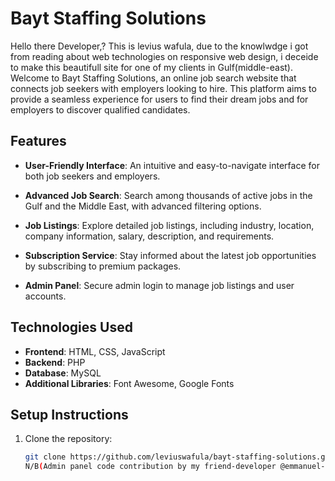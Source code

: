 # Bayt Staffing Solutions
Hello there Developer,? This is levius wafula, due to the knowlwdge i got from reading about web technologies on responsive web design,
i deceide to make this beautifull site for one of my clients in Gulf(middle-east).
Welcome to Bayt Staffing Solutions, an online job search website that connects job seekers with employers looking to hire. This platform aims to provide a seamless experience for users to find their dream jobs and for employers to discover qualified candidates.

## Features

- **User-Friendly Interface**: An intuitive and easy-to-navigate interface for both job seekers and employers.

- **Advanced Job Search**: Search among thousands of active jobs in the Gulf and the Middle East, with advanced filtering options.

- **Job Listings**: Explore detailed job listings, including industry, location, company information, salary, description, and requirements.

- **Subscription Service**: Stay informed about the latest job opportunities by subscribing to premium packages.

- **Admin Panel**: Secure admin login to manage job listings and user accounts.

## Technologies Used

- **Frontend**: HTML, CSS, JavaScript
- **Backend**: PHP
- **Database**: MySQL
- **Additional Libraries**: Font Awesome, Google Fonts

## Setup Instructions

1. Clone the repository:
   ```bash
   git clone https://github.com/leviuswafula/bayt-staffing-solutions.git
   N/B(Admin panel code contribution by my friend-developer @emmanuel-juma)
